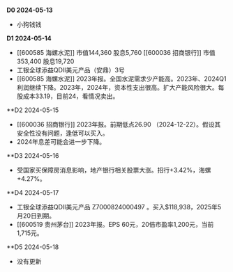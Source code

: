 **D0  2024-05-13**
* 小狗钱钱

**D1  2024-05-14**
* [[600585 海螺水泥]] 市值144,360 股息5,760  [[600036 招商银行]] 市值353,400 股息19,720
* 工银全球添益QDII美元产品（安鼎）3号
* [[600585 海螺水泥]] 2023年报。全国水泥需求少产能高。2023年、2024Q1利润继续下降。2023年，2024年，资本性支出很高。扩大产能风险很大。每股成本33.19，目前24，看情况卖出。

**D2 2024-05-15
* [[600036 招商银行]] 2023年报。前期低点26.90 （2024-12-22）。假设其安全性没有问题，逢低可以买入。
* 2024年息差可能会进一步下降。

**D3 2024-05-16
* 受国家买保障房消息影响，地产银行相关股票大涨。招行+3.42%，海螺+4.27%。

**D4 2024-05-17
* 工银全球添益QDII美元产品 Z7000824000497 。买入$118,938，2025年5月20日到期。
* [[600519 贵州茅台]] 2023年报。EPS 60元，20倍市盈率1,200元，当前1,715元。

**D5 2024-05-18
* 没有更新









